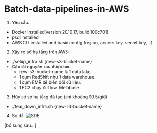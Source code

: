# Batch-data-pipelines-in-AWS
1. Yêu cầu:
- Docker installed(version 20.10.17, build 100c701)
- psql installed
- AWS CLI installed and basic config (region, access key, secret key,...)

2. Xây cơ sở hạ tầng trên AWS:
- ./setup_infra.sh {new-s3-bucket-name}
- Các tài nguyên sau được tạo:
  + new-s3-bucket-name là 1 data lake.
  + 1 cụm RedShift như 1 data warehouse.
  + 1 cụm EMR để biến đổi dữ liệu.
  + 1 EC2 chạy Airflow, Metabase

3. Hủy cơ sở hạ tầng đã tạo (phí khoảng $0.5/giờ)
- ./tear_down_infra.sh {new-s3-bucket-name}

4. Sơ đồ:
![SDE](https://user-images.githubusercontent.com/105615288/187131318-0f6a7d47-f4f2-49e0-aee4-1608ffefbe14.png)



[bổ sung sau...]
